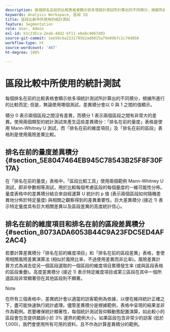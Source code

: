 ```yaml
---
description: 每個排名在前的比較表格會顯示依多項統計測試所計算出的不同積分，根據所進行的比較而定; 但是，無論使用哪個測試，差異積分會以 0 與 1 之間的值顯示。
keywords: Analysis Workspace, 區段 IQ
title: 區段比較中所使用的統計測試
feature: Segmentation
role: User, Admin
exl-id: b1c235ca-2eab-48d2-bf11-e8a8c4067d03
source-git-commit: 1ee50c6a2231795b2ad0015a79e09b7c1c74d850
workflow-type: ht
source-wordcount: '467'
ht-degree: 100%

---
```


# 區段比較中所使用的統計測試

每個排名在前的比較表格會顯示依多項統計測試所計算出的不同積分，根據所進行的比較而定; 但是，無論使用哪個測試，差異積分會以 0 與 1 之間的值顯示。

積分 0 表示兩個區段之間沒有差異，而積分 1 表示兩個區段之間有非常大的差異。使用兩個類型的統計測試來產生這些差異積分：「排名在前的量度」表格是使用 Mann-Whitney U 測試，而「排名在前的維度項目」及「排名在前的區段」表格則是使用風險差異比較。

## 排名在前的量度差異積分 {#section_5E8047464EB945C78543B25F8F30F17A}

在「排名在前的量度」表格中，「區段比較工具」使用兩個範例 Mann-Whitney U 測試，即非參數相等測試，用於比較每個考慮區段的每個量度的一維可能性分佈。量度表格中的差異積分結合來自經運算 U 統計的 p 值 (表示兩個區段如何隨機差異地分佈於特定量度) 與相關之觀察得到的差異重要性。巨大差異積分 (接近 1) 表示特定量度具有巨大相關差異以及區段差異的高度統計信心。

## 排名在前的維度項目和排名在前的區段差異積分 {#section_8073ADA6053B44C9A23FDC5ED4AF2AC4}

若要計算差異積分「排名在前的維度項目」和「排名在前的區段差異」表格，會使用相關風險差異演算法 (相似於風險比率，不過使用差異而非比率)。風險差異計算方式為減去從另一個區段選取的一個區段的維度項目累積發生率 (或與區段表格的區段重疊)。高度差異積分 (接近 1) 表示特定維度項目或第三區段在其中一個所選區段非常顯著但在其他區段則不顯著。

>[!NOTE]
>
>在所有三個表格中，差異統計會以適當的訪客範例為依據，以便在維持統計正確之下，盡可能快速執行統計處理。儘管差異積分是根據範例，表格中呈現的結果並非作為範例。若要確保統計顯著性，每個統計測試皆仰賴動態配置演算，如此較小的區段會包含提供錯誤小於 3% 邊界的範例大小。如果區段包含非常少的訪客 (低於 1,000)，我們會使用所有可用的資料，且不作為計算差異積分的範例。
